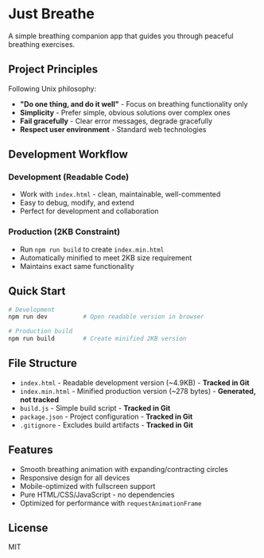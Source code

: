 # Just Breathe

A simple breathing companion app that guides you through peaceful breathing exercises.

## Project Principles

Following Unix philosophy:
- **"Do one thing, and do it well"** - Focus on breathing functionality only
- **Simplicity** - Prefer simple, obvious solutions over complex ones
- **Fail gracefully** - Clear error messages, degrade gracefully
- **Respect user environment** - Standard web technologies

## Development Workflow

### Development (Readable Code)
- Work with `index.html` - clean, maintainable, well-commented
- Easy to debug, modify, and extend
- Perfect for development and collaboration

### Production (2KB Constraint)
- Run `npm run build` to create `index.min.html`
- Automatically minified to meet 2KB size requirement
- Maintains exact same functionality

## Quick Start

```bash
# Development
npm run dev          # Open readable version in browser

# Production build
npm run build        # Create minified 2KB version
```

## File Structure

- `index.html` - Readable development version (~4.9KB) - **Tracked in Git**
- `index.min.html` - Minified production version (~278 bytes) - **Generated, not tracked**
- `build.js` - Simple build script - **Tracked in Git**
- `package.json` - Project configuration - **Tracked in Git**
- `.gitignore` - Excludes build artifacts - **Tracked in Git**

## Features

- Smooth breathing animation with expanding/contracting circles
- Responsive design for all devices
- Mobile-optimized with fullscreen support
- Pure HTML/CSS/JavaScript - no dependencies
- Optimized for performance with `requestAnimationFrame`

## License

MIT
